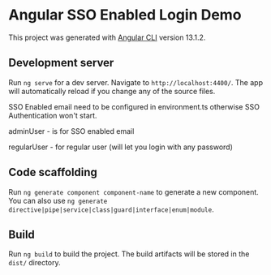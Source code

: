 # Angular SSO Enabled Login Demo

This project was generated with [Angular CLI](https://github.com/angular/angular-cli) version 13.1.2.

## Development server

Run `ng serve` for a dev server. Navigate to `http://localhost:4400/`. The app will automatically reload if you change any of the source files.

SSO Enabled email need to be configured in environment.ts otherwise SSO Authentication won't start. 

adminUser - is for SSO enabled email

regularUser - for regular user (will let you login with any password)
## Code scaffolding

Run `ng generate component component-name` to generate a new component. You can also use `ng generate directive|pipe|service|class|guard|interface|enum|module`.

## Build

Run `ng build` to build the project. The build artifacts will be stored in the `dist/` directory.

